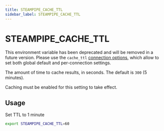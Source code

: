 ```yaml
---
title: STEAMPIPE_CACHE_TTL
sidebar_label: STEAMPIPE_CACHE_TTL
---
```


# STEAMPIPE_CACHE_TTL
This environment variable has been deprecated and will be removed in a future version.  Please use the `cache_ttl` [connection options](reference/config-files/connection), which allow to set both global default and per-connection settings.

The amount of time to cache results, in seconds. The default is `300` (5 minutes).

Caching must be enabled for this setting to take effect.

## Usage 
Set TTL to 1 minute
```bash
export STEAMPIPE_CACHE_TTL=60 
```